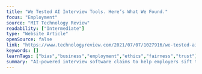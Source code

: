 ```yaml
---
title: "We Tested AI Interview Tools. Here’s What We Found."
focus: "Employment"
source: "MIT Technology Review"
readability: ["Intermediate"]
type: "Website Article"
openSource: false
link: "https://www.technologyreview.com/2021/07/07/1027916/we-tested-ai-interview-tools/"
keywords: []
learnTags: ["bias","business","employment","ethics","fairness","trust"]
summary: "AI-powered interview software claims to help employers sift through applications to find the best people for the job. But as the demand for these technologies increases, so do questions about their accuracy and reliability. "
---
```

